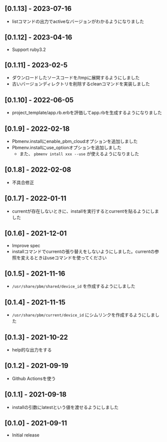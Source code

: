 ## [0.1.13] - 2023-07-16
- listコマンドの出力でactiveなバージョンがわかるようになりました

## [0.1.12] - 2023-04-16
- Support ruby3.2

## [0.1.11] - 2023-02-5
- ダウンロードしたソースコードを/tmpに展開するようにしました
- 古いバージョンディレクトリを削除するcleanコマンドを実装しました

## [0.1.10] - 2022-06-05
- project_template/app.rb.erbを評価してapp.rbを生成するようになりました

## [0.1.9] - 2022-02-18
- Pbmenv.installにenable_pbm_cloudオプションを追加しました
- Pbmenv.installにuse_optionオプションを追加しました
  - また、 `pbmenv intall xxx --use` が使えるようになりました

## [0.1.8] - 2022-02-08
- 不具合修正

## [0.1.7] - 2022-01-11
- currentが存在しないときに、installを実行するとcurrentを貼るようにしました

## [0.1.6] - 2021-12-01
- Improve spec
- installコマンドでcurrentの張り替えをしないようにしました。currentの参照を変えるときはuseコマンドを使ってください

## [0.1.5] - 2021-11-16
- `/usr/share/pbm/shared/device_id` を作成するようにしました

## [0.1.4] - 2021-11-15

- `/usr/share/pbm/current/device_id` にシムリンクを作成するようにしました

## [0.1.3] - 2021-10-22

- help的な出力をする

## [0.1.2] - 2021-09-19

- Github Actionsを使う

## [0.1.1] - 2021-09-18

- installの引数にlatestという値を渡せるようにしました

## [0.1.0] - 2021-09-11

- Initial release
